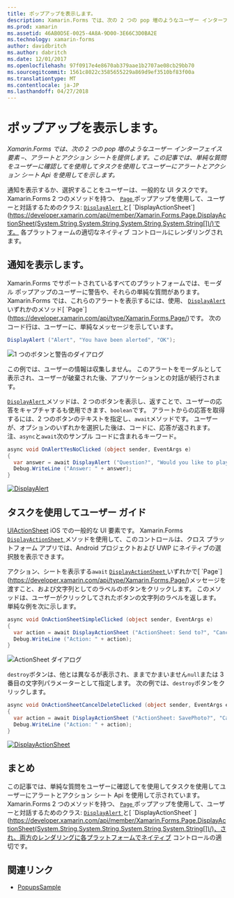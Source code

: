 ```yaml
---
title: ポップアップを表示します。
description: Xamarin.Forms では、次の 2 つの pop 増のようなユーザー インターフェイス要素 –、アラートとアクション シートを提供します。 この記事では、単純な質問をユーザーに確認してを使用してタスクを使用してユーザーにアラートとアクション シート Api を使用してを示します。
ms.prod: xamarin
ms.assetid: 46AB0D5E-0025-4A8A-9D00-3E66C3D0BA2E
ms.technology: xamarin-forms
author: davidbritch
ms.author: dabritch
ms.date: 12/01/2017
ms.openlocfilehash: 97f0917e4e8670ab379aae1b2707ae08cb29bb70
ms.sourcegitcommit: 1561c8022c3585655229a869d9ef3510bf83f00a
ms.translationtype: MT
ms.contentlocale: ja-JP
ms.lasthandoff: 04/27/2018
---
```

# <a name="displaying-pop-ups"></a>ポップアップを表示します。

_Xamarin.Forms では、次の 2 つの pop 増のようなユーザー インターフェイス要素 –、アラートとアクション シートを提供します。この記事では、単純な質問をユーザーに確認してを使用してタスクを使用してユーザーにアラートとアクション シート Api を使用してを示します。_

通知を表示するか、選択することをユーザーは、一般的な UI タスクです。 Xamarin.Forms 2 つのメソッドを持つ、 [ `Page` ](https://developer.xamarin.com/api/type/Xamarin.Forms.Page/)ポップアップを使用して、ユーザーと対話するためのクラス: [ `DisplayAlert` ](https://developer.xamarin.com/api/member/Xamarin.Forms.Page.DisplayAlert(System.String,System.String,System.String)/)と[ `DisplayActionSheet`](https://developer.xamarin.com/api/member/Xamarin.Forms.Page.DisplayActionSheet(System.String,System.String,System.String,System.String[])/)です。 各プラットフォームの適切なネイティブ コントロールにレンダリングされます。

## <a name="displaying-an-alert"></a>通知を表示します。

Xamarin.Forms でサポートされているすべてのプラットフォームでは、モーダル ポップアップのユーザーに警告や、それらの単純な質問があります。 Xamarin.Forms では、これらのアラートを表示するには、使用、 [ `DisplayAlert` ](https://developer.xamarin.com/api/member/Xamarin.Forms.Page.DisplayAlert(System.String,System.String,System.String)/)いずれかのメソッド[ `Page`](https://developer.xamarin.com/api/type/Xamarin.Forms.Page/)です。 次のコード行は、ユーザーに、単純なメッセージを示しています。

```csharp
DisplayAlert ("Alert", "You have been alerted", "OK");
```

![](pop-ups-images/alert.png "1 つのボタンと警告のダイアログ")

この例では、ユーザーの情報は収集しません。 このアラートをモーダルとして表示され、ユーザーが破棄された後、アプリケーションとの対話が続行されます。

[ `DisplayAlert` ](https://developer.xamarin.com/api/member/Xamarin.Forms.Page.DisplayAlert(System.String,System.String,System.String)/)メソッドは、2 つのボタンを表示し、返すことで、ユーザーの応答をキャプチャするも使用できます、`boolean`です。 アラートからの応答を取得するには、2 つのボタンのテキストを指定し、`await`メソッドです。 ユーザーが、オプションのいずれかを選択した後は、コードに、応答が返されます。 注、`async`と`await`次のサンプル コードに含まれるキーワード。

```csharp
async void OnAlertYesNoClicked (object sender, EventArgs e)
{
  var answer = await DisplayAlert ("Question?", "Would you like to play a game", "Yes", "No");
  Debug.WriteLine ("Answer: " + answer);
}
```

[![DisplayAlert](pop-ups-images/alert2-sml.png "アラートの 2 つのボタンを持つダイアログ")](pop-ups-images/alert2.png#lightbox "2 つのボタンを持つダイアログのアラート")

## <a name="guiding-users-through-tasks"></a>タスクを使用してユーザー ガイド

[UIActionSheet](https://developer.apple.com/library/ios/documentation/uikit/reference/uiactionsheet_class/Reference/Reference.html) iOS での一般的な UI 要素です。 Xamarin.Forms [ `DisplayActionSheet` ](https://developer.xamarin.com/api/member/Xamarin.Forms.Page.DisplayActionSheet(System.String,System.String,System.String,System.String[])/)メソッドを使用して、このコントロールは、クロス プラットフォーム アプリでは、Android プロジェクトおよび UWP にネイティブの選択肢を表示できます。

アクション、シートを表示する`await` [ `DisplayActionSheet` ](https://developer.xamarin.com/api/member/Xamarin.Forms.Page.DisplayActionSheet(System.String,System.String,System.String,System.String[])/)いずれかで[ `Page`](https://developer.xamarin.com/api/type/Xamarin.Forms.Page/)メッセージを渡すこと、および文字列としてのラベルのボタンをクリックします。 このメソッドは、ユーザーがクリックしてされたボタンの文字列のラベルを返します。 単純な例を次に示します。

```csharp
async void OnActionSheetSimpleClicked (object sender, EventArgs e)
{
  var action = await DisplayActionSheet ("ActionSheet: Send to?", "Cancel", null, "Email", "Twitter", "Facebook");
  Debug.WriteLine ("Action: " + action);
}
```

![](pop-ups-images/action.png "ActionSheet ダイアログ")

`destroy`ボタンは、他とは異なるが表示され、ままでかまいません`null`または 3 番目の文字列パラメーターとして指定します。 次の例では、`destroy`ボタンをクリックします。

```csharp
async void OnActionSheetCancelDeleteClicked (object sender, EventArgs e)
{
  var action = await DisplayActionSheet ("ActionSheet: SavePhoto?", "Cancel", "Delete", "Photo Roll", "Email");
  Debug.WriteLine ("Action: " + action);
}
```

[![DisplayActionSheet](pop-ups-images/action2-sml.png "アクション シート ダイアログ破棄 ボタンを")](pop-ups-images/action2.png#lightbox "破棄 ボタンとアクション シート ダイアログ ボックス")

## <a name="summary"></a>まとめ

この記事では、単純な質問をユーザーに確認してを使用してタスクを使用してユーザーにアラートとアクション シート Api を使用して示されています。 Xamarin.Forms 2 つのメソッドを持つ、 [ `Page` ](https://developer.xamarin.com/api/type/Xamarin.Forms.Page/)ポップアップを使用して、ユーザーと対話するためのクラス: [ `DisplayAlert` ](https://developer.xamarin.com/api/member/Xamarin.Forms.Page.DisplayAlert(System.String,System.String,System.String)/)と[ `DisplayActionSheet` ](https://developer.xamarin.com/api/member/Xamarin.Forms.Page.DisplayActionSheet(System.String,System.String,System.String,System.String[])/)、され、両方のレンダリングに各プラットフォームでネイティブ コントロールの適切です。



## <a name="related-links"></a>関連リンク

- [PopupsSample](https://developer.xamarin.com/samples/xamarin-forms/Navigation/Pop-ups/)
